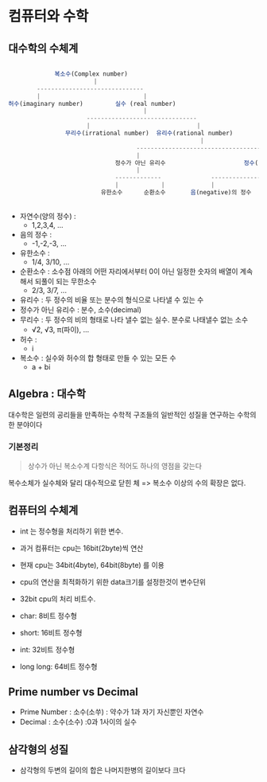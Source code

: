 # 컴퓨터와 수학

## 대수학의 수체계

```ts

             복소수(Complex number)
                        |
        ------------------------------
        |                             |
허수(imaginary number)         실수 (real number)
                                      |
                      -------------------------------
                      |                              |
                무리수(irrational number)  유리수(rational number)
                                                      |
                                    --------------------------------------
                                    |                                     |
                              정수가 아닌 유리수                      정수(integer)
                                    |                                     |
                              -------------              --------------------------------
                              |            |             |                |             |
                          유한소수      순환소수       음(negative)의 정수  0     양(positive)의 정수
                                                                             자연수(natural number)
```

- 자연수(양의 정수) :
  - 1,2,3,4, ...
- 음의 정수 :
  - -1,-2,-3, ...
- 유한소수 :
  - 1/4, 3/10, ...
- 순환소수 : 소수점 아래의 어떤 자리에서부터 0이 아닌 일정한 숫자의 배열이 계속해서 되풀이 되는 무한소수
  - 2/3, 3/7, ...
- 유리수 : 두 정수의 비율 또는 분수의 형식으로 나타낼 수 있는 수
- 정수가 아닌 유리수 : 분수, 소수(decimal)
- 무리수 : 두 정수의 비의 형태로 나타 낼수 없는 실수. 분수로 나태낼수 없는 소수
  - √2, √3, π(파이), ...
- 허수 :
  - i
- 복소수 : 실수와 허수의 합 형태로 만들 수 있는 모든 수
  - a + bi

## Algebra : 대수학

대수학은 일련의 공리들을 만족하는 수학적 구조들의 일반적인 성질을 연구하는 수학의 한 분야이다

### 기본정리

> 상수가 아닌 복소수계 다항식은 적어도 하나의 영점을 갖는다

복수소체가 실수체와 달리 대수적으로 닫힌 체 => 복소수 이상의 수의 확장은 없다.

## 컴퓨터의 수체계

- int 는 정수형을 처리하기 위한 변수.
- 과거 컴퓨터는 cpu는 16bit(2byte)씩 연산
- 현재 cpu는 34bit(4byte), 64bit(8byte) 를 이용
- cpu의 연산을 최적화하기 위한 data크기를 설정한것이 변수단위

- 32bit cpu의 처리 비트수.
- char: 8비트 정수형
- short: 16비트 정수형
- int: 32비트 정수형
- long long: 64비트 정수형

## Prime number vs Decimal

- Prime Number : 소수(소쑤) : 약수가 1과 자기 자신뿐인 자연수
- Decimal : 소수(소수) :0과 1사이의 실수

## 삼각형의 성질

- 삼각형의 두변의 길이의 합은 나머지한병의 길이보다 크다
